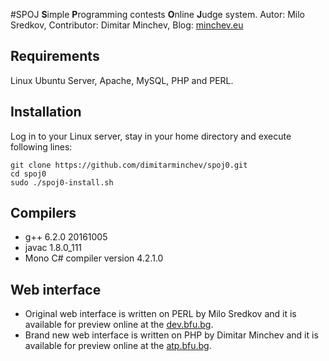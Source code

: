 #SPOJ
**S**imple **P**rogramming contests **O**nline **J**udge system.
Autor: Milo Sredkov, Contributor: Dimitar Minchev, Blog: [minchev.eu][1]

## Requirements
Linux Ubuntu Server, Apache, MySQL, PHP and PERL.

## Installation
Log in to your Linux server, stay in your home directory and execute following lines:
```
git clone https://github.com/dimitarminchev/spoj0.git
cd spoj0
sudo ./spoj0-install.sh
```

## Compilers
- g++ 6.2.0 20161005
- javac 1.8.0_111
- Mono C# compiler version 4.2.1.0

## Web interface
- Original web interface is written on PERL by Milo Sredkov and it is available for preview online at the [dev.bfu.bg][2]. 
- Brand new web interface is written on PHP by Dimitar Minchev and it is available for preview online at the [atp.bfu.bg][3].

[1]: http://www.minchev.eu
[2]: http://dev.bfu.bg/spoj/
[3]: http://atp.bfu.bg/spoj/
